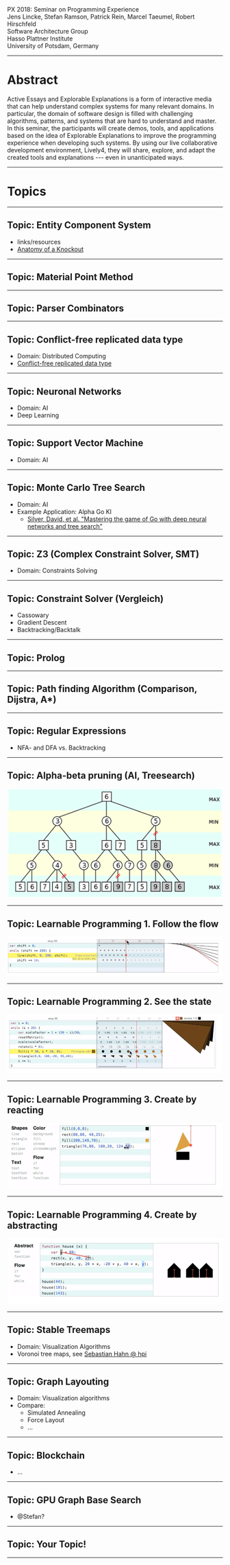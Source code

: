 <!-- #TODO make style links in container content relative to url -->
<link rel="stylesheet" type="text/css" href="style.css" />
<link rel="stylesheet" type="text/css" href="doc/PX2018/style.css"  />
<link rel="stylesheet" type="text/css" href="../../src/client/lively.css"  />
<link rel="stylesheet" type="text/css" href="../../templates/livelystyle.css"  />

<div class="title">
  PX 2018: Seminar on Programming Experience
</div>

<div class="authors">
  Jens Lincke, Stefan Ramson, Patrick Rein, Marcel Taeumel, Robert Hirschfeld
</div>

<div class="credentials">
  Software Architecture Group <br>Hasso Plattner Institute<br> University of Potsdam, Germany
</div>

<style>
  .lively-slide {
    border: 1px solid rgb(220,220,220)
  }
</style>

--- 

# Abstract

Active Essays and Explorable Explanations is a form of interactive media that can help understand complex systems for many relevant domains.
In particular, the domain of software design is filled with challenging algorithms, patterns, and systems that are hard to understand and master. 
In this seminar, the participants will create demos, tools, and applications based on the idea of Explorable Explanations to improve the programming experience when developing such systems.
By using our live collaborative development environment, Lively4, they will share, explore, and adapt the created tools and explanations --- even in unanticipated ways.


---
# Topics


<script>
// Poor men's: Table of Content / Topic list... I always wanted to do this in PowerPoint... but I did not know how to use Macros...
(async () => {
  var container = lively.query(this, "lively-container")
  var source = await fetch(container.getURL()).then(r => r.text())
  var topics = source.split("\n").filter(ea => ea.match(/^## Topic/)).map(ea => <li>{ea.replace(/## Topic\: /,"")}</li>)

  // #Idea, instead of just printing a TOC in the view, we could materialize them as content and update the topic number? 
  // #Contra, maybe this should be very static and done by hand to use them as references....
  var ul = <ul>{...topics}</ul>
  return ul
})()
</script>

---
## Topic: Entity Component System

- links/resources
- [Anatomy of a Knockout](http://www.chris-granger.com/2012/12/11/anatomy-of-a-knockout/)

---
## Topic: Material Point Method

---
## Topic:  Parser Combinators


---
## Topic: Conflict-free replicated data type

- Domain: Distributed Computing
- [Conflict-free replicated data type](https://en.wikipedia.org/wiki/Conflict-free_replicated_data_type)


---

## Topic: Neuronal Networks

- Domain: AI
- Deep Learning

---
## Topic: Support Vector Machine

- Domain: AI

---
## Topic: Monte Carlo Tree Search

- Domain: AI
- Example Application: Alpha Go KI 
  - [Silver, David, et al. "Mastering the game of Go with deep neural networks and tree search" ](https://pdfs.semanticscholar.org/1740/eb993cc8ca81f1e46ddaadce1f917e8000b5.pdf)


---
## Topic: Z3 (Complex Constraint Solver, SMT) 

- Domain: Constraints Solving

---
## Topic: Constraint Solver (Vergleich)
  - Cassowary
  - Gradient Descent
  - Backtracking/Backtalk

---
## Topic: Prolog

---
## Topic: Path finding Algorithm (Comparison, Dijstra, A*)


---
## Topic: Regular Expressions
  - NFA- and DFA vs. Backtracking

---
## Topic: Alpha-beta pruning (AI, Treesearch)

<img src="topic_alpha_betta.png"></img>

---
## Topic: Learnable Programming 1. Follow the flow


<img src="topic_learnable_programming_1.png"></img>

---
## Topic: Learnable Programming 2. See the state

<img src="topic_learnable_programming_2.png"></img>


---
## Topic: Learnable Programming 3. Create by reacting


<img src="topic_learnable_programming_3.png"></img>


---
## Topic: Learnable Programming 4. Create by abstracting


<img src="topic_learnable_programming_4.png"></img>


---
## Topic: Stable Treemaps

- Domain: Visualization Algorithms
- Voronoi tree maps, see [Sebastian Hahn @ hpi](https://hpi.de/doellner/people/current/schmechel.html)


---
## Topic: Graph Layouting 

- Domain: Visualization algorithms
- Compare:
  - Simulated Annealing
  - Force Layout
  - ...



---
## Topic: Blockchain
  - ...

---
## Topic:  GPU Graph Base Search

- @Stefan?

---
## Topic: Your Topic!



---

<script>
// poor men's slide master
var presentation = lively.query(this, "lively-presentation")
if (presentation) {
  presentation.slides().forEach(ea => {
    var img = document.createElement("img")
    img.classList.add("logo")
    img.src="https://lively-kernel.org/lively4/lively4-jens/doc/PX2018/hpi_logo.png" 
    img.setAttribute("width", "50px")
    ea.appendChild(img)

    var div = document.createElement("div")
    div.classList.add("page-number")
    ea.appendChild(div)
  });
}

""

</script>


<script>
  var button = document.createElement("button")
  button.textContent = "print"
  button.onclick = async () => {
   var presentation = lively.query(this, "lively-presentation")
   presentation.exportPrint()
  }
  button
</script>